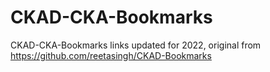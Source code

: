 # CKAD-CKA-Bookmarks
CKAD-CKA-Bookmarks links updated for 2022, original from https://github.com/reetasingh/CKAD-Bookmarks
